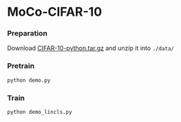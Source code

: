 # MoCo-CIFAR-10
### Preparation
Download [CIFAR-10-python.tar.gz](https://www.cs.toronto.edu/~kriz/cifar-10-python.tar.gz) and unzip it into ```./data/```
### Pretrain
```bash
python demo.py
```
### Train
```bash
python demo_lincls.py
```
